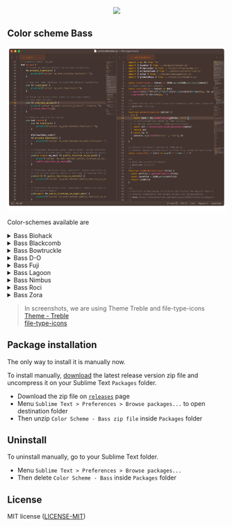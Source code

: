 <p align="center">
    <a href="" title="Sublime Version">
        <img src="https://img.shields.io/badge/Build_for_Sublime_text-4143-orange?style=flat&logo=sublime-text"/>
    </a>
</p>

## Color scheme Bass

![Color Scheme Bass](https://github.com/53v3n3d4/Color-Scheme-Bass/blob/main/assets/screenshots.gif)

Color-schemes available are

<details>
  <summary>Bass Biohack</summary>
  <img src="https://github.com/53v3n3d4/Color-Scheme-Bass/blob/main/assets/screenshot-biohack.png" name="Biohack">
</details>
<details>
  <summary>Bass Blackcomb</summary>
  <img src="https://github.com/53v3n3d4/Color-Scheme-Bass/blob/main/assets/screenshot-blackcomb.png" name="Blackcomb">
</details>
<details>
  <summary>Bass Bowtruckle</summary>
  <img src="https://github.com/53v3n3d4/Color-Scheme-Bass/blob/main/assets/screenshot-bowtruckle.png" name="Bowtruckle">
</details>
<details>
  <summary>Bass D-O</summary>
  <img src="https://github.com/53v3n3d4/Color-Scheme-Bass/blob/main/assets/screenshot-d-o.png" name="D-O">
</details>
<details>
  <summary>Bass Fuji</summary>
  <img src="https://github.com/53v3n3d4/Color-Scheme-Bass/blob/main/assets/screenshot-fuji.png" name="Fuji">
</details>
<details>
  <summary>Bass Lagoon</summary>
  <img src="https://github.com/53v3n3d4/Color-Scheme-Bass/blob/main/assets/screenshot-lagoon.png" name="Lagoon">
</details>
<details>
  <summary>Bass Nimbus</summary>
  <img src="https://github.com/53v3n3d4/Color-Scheme-Bass/blob/main/assets/screenshot-nimbus.png" name="Nimbus">
</details>
<details>
  <summary>Bass Roci</summary>
  <img src="https://github.com/53v3n3d4/Color-Scheme-Bass/blob/main/assets/screenshot-roci.png" name="Roci">
</details>
<details>
  <summary>Bass Zora</summary>
  <img src="https://github.com/53v3n3d4/Color-Scheme-Bass/blob/main/assets/screenshot-zora.png" name="Zora">
</details>

> In screenshots, we are using Theme Treble and file-type-icons  
[Theme - Treble](https://github.com/53v3n3d4/Theme-Treble)  
[file-type-icons](https://github.com/53v3n3d4/file-type-icons)

## Package installation

The only way to install it is manually now.

To install manually, [download](https://github.com/53v3n3d4/Color-Scheme-Bass/releases) the latest release version zip file and uncompress it on your Sublime Text `Packages` folder.  
- Download the zip file on [`releases`](https://github.com/53v3n3d4/Color-Scheme-Bass/releases) page
- Menu `Sublime Text > Preferences > Browse packages...` to open destination folder
- Then unzip `Color Scheme - Bass zip file` inside `Packages` folder

## Uninstall

To uninstall manually, go to your Sublime Text folder.
- Menu `Sublime Text > Preferences > Browse packages...`
- Then delete `Color Scheme - Bass` inside `Packages` folder

## License

MIT license ([LICENSE-MIT](LICENSE))
